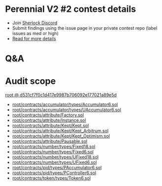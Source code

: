 
# Perennial V2 #2 contest details

- Join [Sherlock Discord](https://discord.gg/MABEWyASkp)
- Submit findings using the issue page in your private contest repo (label issues as med or high)
- [Read for more details](https://docs.sherlock.xyz/audits/watsons)

# Q&A

# Audit scope


[root @ d531cf7f0c1d417e9987b706092e177021a89e5d](https://github.com/equilibria-xyz/root/tree/d531cf7f0c1d417e9987b706092e177021a89e5d)
- [root/contracts/accumulator/types/Accumulator6.sol](root/contracts/accumulator/types/Accumulator6.sol)
- [root/contracts/accumulator/types/UAccumulator6.sol](root/contracts/accumulator/types/UAccumulator6.sol)
- [root/contracts/attribute/Factory.sol](root/contracts/attribute/Factory.sol)
- [root/contracts/attribute/Instance.sol](root/contracts/attribute/Instance.sol)
- [root/contracts/attribute/Kept/Kept.sol](root/contracts/attribute/Kept/Kept.sol)
- [root/contracts/attribute/Kept/Kept_Arbitrum.sol](root/contracts/attribute/Kept/Kept_Arbitrum.sol)
- [root/contracts/attribute/Kept/Kept_Optimism.sol](root/contracts/attribute/Kept/Kept_Optimism.sol)
- [root/contracts/attribute/Pausable.sol](root/contracts/attribute/Pausable.sol)
- [root/contracts/number/types/Fixed18.sol](root/contracts/number/types/Fixed18.sol)
- [root/contracts/number/types/Fixed6.sol](root/contracts/number/types/Fixed6.sol)
- [root/contracts/number/types/UFixed18.sol](root/contracts/number/types/UFixed18.sol)
- [root/contracts/number/types/UFixed6.sol](root/contracts/number/types/UFixed6.sol)
- [root/contracts/pid/types/PAccumulator6.sol](root/contracts/pid/types/PAccumulator6.sol)
- [root/contracts/pid/types/PController6.sol](root/contracts/pid/types/PController6.sol)
- [root/contracts/token/types/Token6.sol](root/contracts/token/types/Token6.sol)


